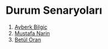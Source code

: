 # Durum Senaryoları
 
1. [Ayberk Bilgiç](https://github.com/lewisVailed/TatlimiGetir/blob/main/Ayberk.md)
2. [Mustafa Narin](https://github.com/lewisVailed/TatlimiGetir/blob/main/Mustafa.md)
3. [Betül Oran](https://github.com/lewisVailed/TatlimiGetir/blob/main/Betül.md)
